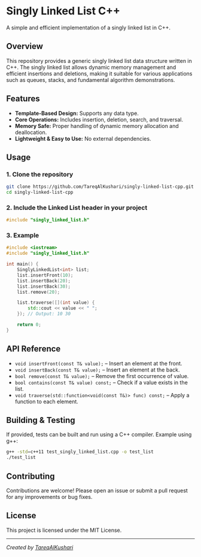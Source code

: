 # Singly Linked List C++

A simple and efficient implementation of a singly linked list in C++.

## Overview

This repository provides a generic singly linked list data structure written in C++. The singly linked list allows dynamic memory management and efficient insertions and deletions, making it suitable for various applications such as queues, stacks, and fundamental algorithm demonstrations.

## Features

- **Template-Based Design:** Supports any data type.
- **Core Operations:** Includes insertion, deletion, search, and traversal.
- **Memory Safe:** Proper handling of dynamic memory allocation and deallocation.
- **Lightweight & Easy to Use:** No external dependencies.

## Usage

### 1. Clone the repository

```bash
git clone https://github.com/TareqAlKushari/singly-linked-list-cpp.git
cd singly-linked-list-cpp
```

### 2. Include the Linked List header in your project

```cpp
#include "singly_linked_list.h"
```

### 3. Example

```cpp
#include <iostream>
#include "singly_linked_list.h"

int main() {
    SinglyLinkedList<int> list;
    list.insertFront(10);
    list.insertBack(20);
    list.insertBack(30);
    list.remove(20);

    list.traverse([](int value) {
        std::cout << value << " ";
    }); // Output: 10 30

    return 0;
}
```

## API Reference

- `void insertFront(const T& value);` – Insert an element at the front.
- `void insertBack(const T& value);` – Insert an element at the back.
- `bool remove(const T& value);` – Remove the first occurrence of value.
- `bool contains(const T& value) const;` – Check if a value exists in the list.
- `void traverse(std::function<void(const T&)> func) const;` – Apply a function to each element.

## Building & Testing

If provided, tests can be built and run using a C++ compiler. Example using g++:

```bash
g++ -std=c++11 test_singly_linked_list.cpp -o test_list
./test_list
```

## Contributing

Contributions are welcome! Please open an issue or submit a pull request for any improvements or bug fixes.

## License

This project is licensed under the MIT License.

---

*Created by [TareqAlKushari](https://github.com/TareqAlKushari)*

